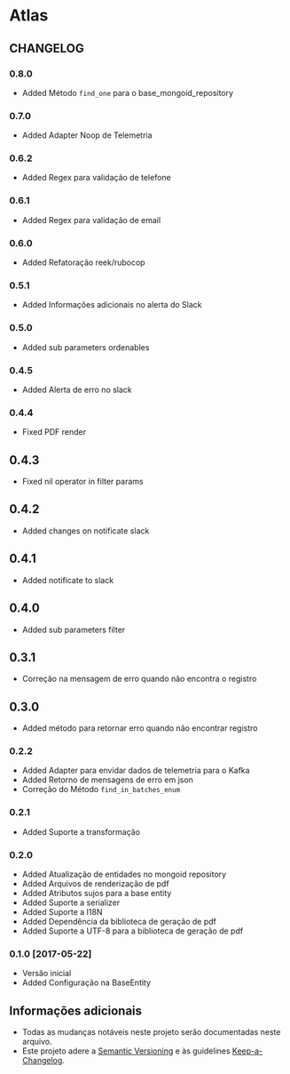# Atlas

## CHANGELOG

### 0.8.0
- Added Método `find_one` para o base_mongoid_repository

### 0.7.0
- Added Adapter Noop de Telemetria

### 0.6.2
- Added Regex para validação de telefone

### 0.6.1
- Added Regex para validação de email

### 0.6.0
- Added Refatoração reek/rubocop

### 0.5.1
- Added Informações adicionais no alerta do Slack

### 0.5.0
- Added sub parameters ordenables

### 0.4.5
- Added Alerta de erro no slack

### 0.4.4
- Fixed PDF render

## 0.4.3
- Fixed nil operator in filter params

## 0.4.2
- Added changes on notificate slack

## 0.4.1
- Added notificate to slack

## 0.4.0
- Added sub parameters filter

## 0.3.1
- Correção na mensagem de erro quando não encontra o registro

## 0.3.0
- Added método para retornar erro quando não encontrar registro

### 0.2.2
- Added Adapter para envidar dados de telemetria para o Kafka
- Added Retorno de mensagens de erro em json
- Correção do Método `find_in_batches_enum`

### 0.2.1
- Added Suporte a transformação

### 0.2.0
- Added Atualização de entidades no mongoid repository
- Added Arquivos de renderização de pdf
- Added Atributos sujos para a base entity
- Added Suporte a serializer
- Added Suporte a I18N
- Added Dependência da biblioteca de geração de pdf
- Added Suporte a UTF-8 para a biblioteca de geração de pdf

### 0.1.0 [2017-05-22]
- Versão inicial
- Added Configuração na BaseEntity

## Informações adicionais
- Todas as mudanças notáveis neste projeto serão documentadas neste arquivo.
- Este projeto adere a [Semantic Versioning](http://semver.org/) e às  guidelines [Keep-a-Changelog](https://github.com/olivierlacan/keep-a-changelog).
